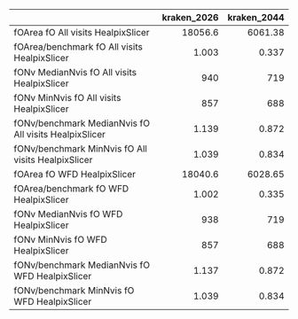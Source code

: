 |                                                       |   kraken_2026 |   kraken_2044 |
|:------------------------------------------------------|--------------:|--------------:|
| fOArea fO All visits HealpixSlicer                    |     18056.6   |      6061.38  |
| fOArea/benchmark fO All visits HealpixSlicer          |         1.003 |         0.337 |
| fONv MedianNvis fO All visits HealpixSlicer           |       940     |       719     |
| fONv MinNvis fO All visits HealpixSlicer              |       857     |       688     |
| fONv/benchmark MedianNvis fO All visits HealpixSlicer |         1.139 |         0.872 |
| fONv/benchmark MinNvis fO All visits HealpixSlicer    |         1.039 |         0.834 |
| fOArea fO WFD HealpixSlicer                           |     18040.6   |      6028.65  |
| fOArea/benchmark fO WFD HealpixSlicer                 |         1.002 |         0.335 |
| fONv MedianNvis fO WFD HealpixSlicer                  |       938     |       719     |
| fONv MinNvis fO WFD HealpixSlicer                     |       857     |       688     |
| fONv/benchmark MedianNvis fO WFD HealpixSlicer        |         1.137 |         0.872 |
| fONv/benchmark MinNvis fO WFD HealpixSlicer           |         1.039 |         0.834 |
